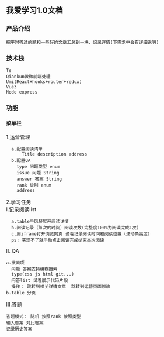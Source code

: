 ## 我爱学习1.0文档 ##

### 产品介绍 ###
    把平时答过的题和一些好的文章汇总到一块，记录详情(下需求中会有详细说明)

### 技术栈
	Ts
	Qiankun做微前端处理
	Umi(React+hooks+router+redux)
	Vue3
	Node express

### 功能
#### 菜单栏
  1.运营管理 </br>
  
      a.配置阅读清单
          Title description address
      b.配置QA
        type 问题类型 enum
        issue 问题 String
        answer 答案 String
        rank 级别 enum
        address 
  2.学习任务 </br>
  Ⅰ.记录阅读list 

      a.table手风琴展开阅读详情
      b.阅读记录（每次的时间）阅读次数(完整度100%为阅读完成1次)
      c.用iframe打开浏览网页 试着记录阅读时间和阅读位置（滚动条高度）
      ps: 实现不了就手动点击阅读完成结束本次阅读

  Ⅱ. QA

    a.搜索项 
      问题 答案支持模糊搜索
      type(css js html git...)
      问答list 试着展示代码片段
      操作： 跳转到相关详情文章  跳转到运营页面修改
    b.table 分页
  
  Ⅲ.答题

    答题模式： 随机 按照rank 按照类型
    输入答案 对比答案
    记录历史答案

